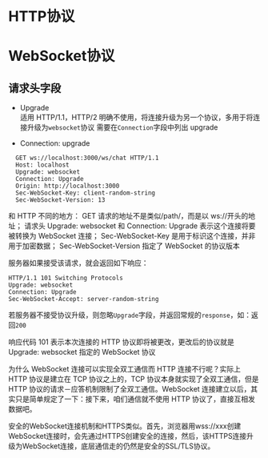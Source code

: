 # HTTP协议

# WebSocket协议

## 请求头字段

- Upgrade  
  适用 HTTP/1.1，HTTP/2 明确不使用，将连接升级为另一个协议，多用于将连接升级为`websocket`协议
  需要在`Connection`字段中列出 upgrade

- Connection: upgrade

```
  GET ws://localhost:3000/ws/chat HTTP/1.1
  Host: localhost
  Upgrade: websocket
  Connection: Upgrade
  Origin: http://localhost:3000
  Sec-WebSocket-Key: client-random-string
  Sec-WebSocket-Version: 13
```

和 HTTP 不同的地方：
GET 请求的地址不是类似/path/，而是以 ws://开头的地址；
请求头 Upgrade: websocket 和 Connection: Upgrade 表示这个连接将要被转换为 WebSocket 连接；
Sec-WebSocket-Key 是用于标识这个连接，并非用于加密数据；
Sec-WebSocket-Version 指定了 WebSocket 的协议版本

服务器如果接受该请求，就会返回如下响应：

```
HTTP/1.1 101 Switching Protocols
Upgrade: websocket
Connection: Upgrade
Sec-WebSocket-Accept: server-random-string
```

若服务器不接受协议升级，则忽略`Upgrade`字段，并返回常规的`response`，如：返回`200`

响应代码 101 表示本次连接的 HTTP 协议即将被更改，更改后的协议就是 Upgrade: websocket 指定的 WebSocket 协议

为什么 WebSocket 连接可以实现全双工通信而 HTTP 连接不行呢？实际上 HTTP 协议是建立在 TCP 协议之上的，TCP 协议本身就实现了全双工通信，但是 HTTP 协议的请求－应答机制限制了全双工通信。WebSocket 连接建立以后，其实只是简单规定了一下：接下来，咱们通信就不使用 HTTP 协议了，直接互相发数据吧。

安全的WebSocket连接机制和HTTPS类似。首先，浏览器用wss://xxx创建WebSocket连接时，会先通过HTTPS创建安全的连接，然后，该HTTPS连接升级为WebSocket连接，底层通信走的仍然是安全的SSL/TLS协议。
